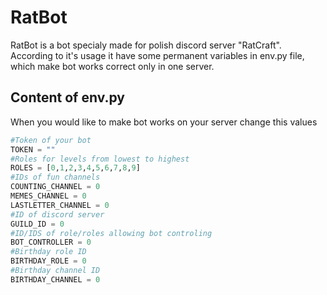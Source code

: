 # RatBot
RatBot is a bot specialy made for polish discord server "RatCraft". According to it's usage it have some permanent variables in env.py file, which make bot works correct only in one server.
## Content of env.py
When you would like to make bot works on your server change this values
```python
#Token of your bot
TOKEN = ""
#Roles for levels from lowest to highest
ROLES = [0,1,2,3,4,5,6,7,8,9]
#IDs of fun channels
COUNTING_CHANNEL = 0
MEMES_CHANNEL = 0
LASTLETTER_CHANNEL = 0
#ID of discord server
GUILD_ID = 0
#ID/IDS of role/roles allowing bot controling
BOT_CONTROLLER = 0
#Birthday role ID
BIRTHDAY_ROLE = 0
#Birthday channel ID
BIRTHDAY_CHANNEL = 0
```